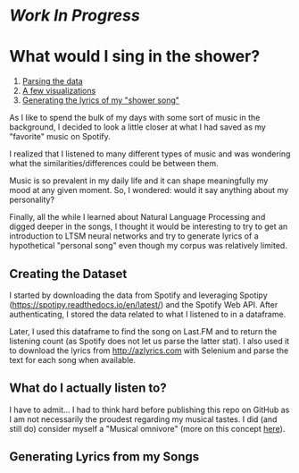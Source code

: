 # ***Work In Progress***

# What would I sing in the shower?

1. [Parsing the data](#parsing)
2. [A few visualizations](#visualizing)
3. [Generating the lyrics of my "shower song"](#perfectsong)

As I like to spend the bulk of my days with some sort of music in the background, I decided to look a little closer at what I had saved as my "favorite" music on Spotify.

I realized that I listened to many different types of music and was wondering what the similarities/differences could be between them.

Music is so prevalent in my daily life and it can shape meaningfully my mood at any given moment. So, I wondered: would it say anything about my personality?

Finally, all the while I learned about Natural Language Processing and digged deeper in the songs, I thought it would be interesting to try to get an introduction to LTSM neural networks and try to generate lyrics of a hypothetical "personal song" even though my corpus was relatively limited.

## Creating the Dataset <a name="parsing"></a>

I started by downloading the data from Spotify and leveraging Spotipy (https://spotipy.readthedocs.io/en/latest/) and the Spotify Web API. After authenticating, I stored the data related to what I listened to in a dataframe.

Later, I used this dataframe to find the song on Last.FM and to return the listening count (as Spotify does not let us parse the latter stat). I also used it to download the lyrics from http://azlyrics.com with Selenium and parse the text for each song when available.

## What do I actually listen to? <a name="visualizing"></a>

I have to admit... I had to think hard before publishing this repo on GitHub as I am not necessarily the proudest regarding my musical tastes. I did (and still do) consider myself a "Musical omnivore" (more on this concept <a href="http://www.oxfordbibliographies.com/view/document/obo-9780199756384/obo-9780199756384-0134.xml">here</a>).



## Generating Lyrics from my Songs <a name="perfectsong"></a>
